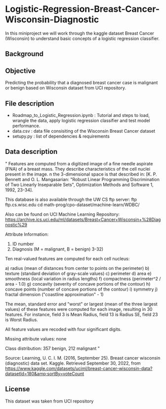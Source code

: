 # Logistic-Regression-Breast-Cancer-Wisconsin-Diagnostic

In this miniproject we will work through the kaggle dataset Breast Cancer (Wisconsin) to understand basic concepts of a logistic regression classifier.

## Background

## Objective

Predicting the probability that a diagnosed breast cancer case is malignant or benign based on Wisconsin dataset from UCI repository.

## File description
- Roadmap_to_Logistic_Regression.ipynb : Tutorial and steps to load, wrangle the data, apply logistic regression classifier and test model performance.
- data.csv : data file consisiting of the Wisconsin Breast Cancer dataset
- setupy.py : list of dependencies & requirements

## Data description
" Features are computed from a digitized image of a fine needle aspirate (FNA) of a breast mass. They describe characteristics of the cell nuclei present in the image.
n the 3-dimensional space is that described in: [K. P. Bennett and O. L. Mangasarian: "Robust Linear Programming Discrimination of Two Linearly Inseparable Sets", Optimization Methods and Software 1, 1992, 23-34].

This database is also available through the UW CS ftp server:
ftp ftp.cs.wisc.edu
cd math-prog/cpo-dataset/machine-learn/WDBC/

Also can be found on UCI Machine Learning Repository: https://archive.ics.uci.edu/ml/datasets/Breast+Cancer+Wisconsin+%28Diagnostic%29

Attribute Information:

1) ID number
2) Diagnosis (M = malignant, B = benign)
3-32)

Ten real-valued features are computed for each cell nucleus:

a) radius (mean of distances from center to points on the perimeter)
b) texture (standard deviation of gray-scale values)
c) perimeter
d) area
e) smoothness (local variation in radius lengths)
f) compactness (perimeter^2 / area - 1.0)
g) concavity (severity of concave portions of the contour)
h) concave points (number of concave portions of the contour)
i) symmetry
j) fractal dimension ("coastline approximation" - 1)

The mean, standard error and "worst" or largest (mean of the three
largest values) of these features were computed for each image,
resulting in 30 features. For instance, field 3 is Mean Radius, field
13 is Radius SE, field 23 is Worst Radius.

All feature values are recoded with four significant digits.

Missing attribute values: none

Class distribution: 357 benign, 212 malignant "

Source: Learning, U. C. I. M. (2016, September 25). Breast cancer wisconsin (diagnostic) data set. Kaggle. Retrieved September 30, 2022, from https://www.kaggle.com/datasets/uciml/breast-cancer-wisconsin-data?datasetId=180&amp;sortBy=voteCount 

## License
This dataset was taken from UCI repository
